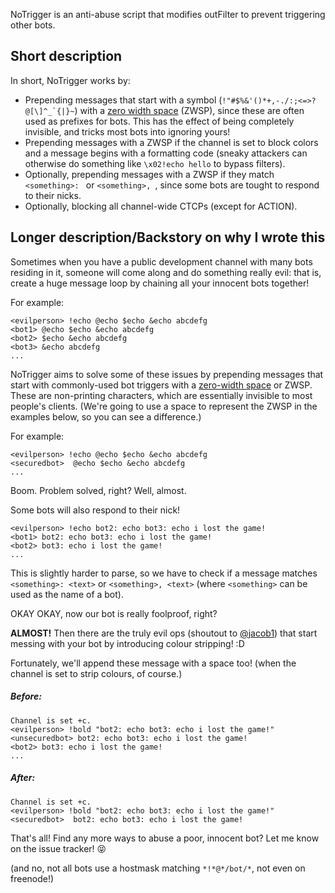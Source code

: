 NoTrigger is an anti-abuse script that modifies outFilter to prevent triggering other bots.

## Short description
In short, NoTrigger works by:

 - Prepending messages that start with a symbol (```!"#$%&'()*+,-./:;<=>?@[\]^_`{|}~```) with a [zero width space](https://en.wikipedia.org/wiki/Zero-width_space) (ZWSP), since these are often used as prefixes for bots. This has the effect of being completely invisible, and tricks most bots into ignoring yours!
 - Prepending messages with a ZWSP if the channel is set to block colors and a message begins with a formatting code (sneaky attackers can otherwise do something like `\x02!echo hello` to bypass filters).
 - Optionally, prepending messages with a ZWSP if they match `<something>: ` or `<something>, `, since some bots are tought to respond to their nicks.
 - Optionally, blocking all channel-wide CTCPs (except for ACTION).

## Longer description/Backstory on why I wrote this
Sometimes when you have a public development channel with many bots residing in it, someone will come along and do something really evil: that is, create a huge message loop by chaining all your innocent bots together!

For example:

```
<evilperson> !echo @echo $echo &echo abcdefg
<bot1> @echo $echo &echo abcdefg
<bot2> $echo &echo abcdefg
<bot3> &echo abcdefg
...
```

NoTrigger aims to solve some of these issues by prepending messages that start with commonly-used bot triggers with a [zero-width space](https://en.wikipedia.org/wiki/Zero-width_space) or ZWSP. These are non-printing characters, which are essentially invisible to most people's clients. (We're going to use a space to represent the ZWSP in the examples below, so you can see a difference.)

For example:

```
<evilperson> !echo @echo $echo &echo abcdefg
<securedbot>  @echo $echo &echo abcdefg
...
```

Boom. Problem solved, right? Well, almost.

Some bots will also respond to their nick!

```
<evilperson> !echo bot2: echo bot3: echo i lost the game!
<bot1> bot2: echo bot3: echo i lost the game!
<bot2> bot3: echo i lost the game!
...
```

This is slightly harder to parse, so we have to check if a message matches `<something>: <text>` or `<something>, <text>` (where `<something>` can be used as the name of a bot).

OKAY OKAY, now our bot is really foolproof, right?

**ALMOST!** Then there are the truly evil ops (shoutout to [@jacob1](https://github.com/jacob1)) that start messing with your bot by introducing colour stripping! :D

Fortunately, we'll append these message with a space too! (when the channel is set to strip colours, of course.)

##### Before:
```
Channel is set +c.
<evilperson> !bold "bot2: echo bot3: echo i lost the game!"
<unsecuredbot> bot2: echo bot3: echo i lost the game!
<bot2> bot3: echo i lost the game!
...
```

##### After:

```
Channel is set +c.
<evilperson> !bold "bot2: echo bot3: echo i lost the game!"
<securedbot>  bot2: echo bot3: echo i lost the game!
```

That's all! Find any more ways to abuse a poor, innocent bot? Let me know on the issue tracker! :stuck_out_tongue_closed_eyes:

(and no, not all bots use a hostmask matching `*!*@*/bot/*`, not even on freenode!)
